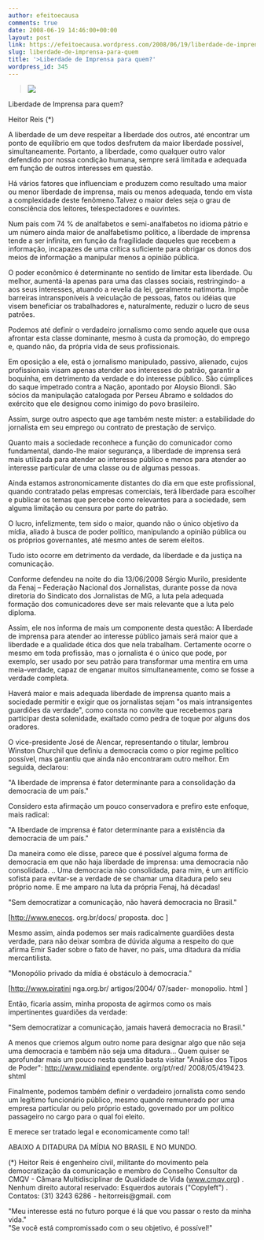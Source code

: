 ```yaml
---
author: efeitoecausa
comments: true
date: 2008-06-19 14:46:00+00:00
layout: post
link: https://efeitoecausa.wordpress.com/2008/06/19/liberdade-de-imprensa-para-quem/
slug: liberdade-de-imprensa-para-quem
title: '>Liberdade de Imprensa para quem?'
wordpress_id: 345
---
```


>[![](http://1.bp.blogspot.com/_XtLLz2xI81Y/SFpxpzJhAiI/AAAAAAAAALA/tJNczg3Bk3s/s320/liberdade+de+express%C3%A3o.bmp)](http://1.bp.blogspot.com/_XtLLz2xI81Y/SFpxpzJhAiI/AAAAAAAAALA/tJNczg3Bk3s/s1600-h/liberdade+de+express%C3%A3o.bmp)  
  
  
Liberdade de Imprensa para quem?  
  
Heitor Reis (*)  
  
A liberdade de um deve respeitar a liberdade dos outros, até encontrar um ponto de equilíbrio em que todos desfrutem da maior liberdade possível, simultaneamente. Portanto, a liberdade, como qualquer outro valor defendido por nossa condição humana, sempre será limitada e adequada em função de outros interesses em questão.  
  
Há vários fatores que influenciam e produzem como resultado uma maior ou menor liberdade de imprensa, mais ou menos adequada, tendo em vista a complexidade deste fenômeno.Talvez o maior deles seja o grau de consciência dos leitores, telespectadores e ouvintes.  
  
Num país com 74 % de analfabetos e semi-analfabetos no idioma pátrio e um número ainda maior de analfabetismo político, a liberdade de imprensa tende a ser infinita, em função da fragilidade daqueles que recebem a informação, incapazes de uma crítica suficiente para obrigar os donos dos meios de informação a manipular menos a opinião pública.  
  
O poder econômico é determinante no sentido de limitar esta liberdade. Ou melhor, aumentá-la apenas para uma das classes sociais, restringindo- a aos seus interesses, atuando a revelia da lei, geralmente natimorta. Impõe barreiras intransponíveis à veiculação de pessoas, fatos ou idéias que visem beneficiar os trabalhadores e, naturalmente, reduzir o lucro de seus patrões.  
  
Podemos até definir o verdadeiro jornalismo como sendo aquele que ousa afrontar esta classe dominante, mesmo à custa da promoção, do emprego e, quando não, da própria vida de seus profissionais.  
  
Em oposição a ele, está o jornalismo manipulado, passivo, alienado, cujos profissionais visam apenas atender aos interesses do patrão, garantir a boquinha, em detrimento da verdade e do interesse público. São cúmplices do saque impetrado contra a Nação, apontado por Aloysio Biondi. São sócios da manipulação catalogada por Perseu Abramo e soldados do exército que ele designou como inimigo do povo brasileiro.  
  
Assim, surge outro aspecto que age também neste mister: a estabilidade do jornalista em seu emprego ou contrato de prestação de serviço.  
  
Quanto mais a sociedade reconhece a função do comunicador como fundamental, dando-lhe maior segurança, a liberdade de imprensa será mais utilizada para atender ao interesse público e menos para atender ao interesse particular de uma classe ou de algumas pessoas.  
  
Ainda estamos astronomicamente distantes do dia em que este profissional, quando contratado pelas empresas comerciais, terá liberdade para escolher e publicar os temas que percebe como relevantes para a sociedade, sem alguma limitação ou censura por parte do patrão.  
  
O lucro, infelizmente, tem sido o maior, quando não o único objetivo da mídia, aliado à busca de poder político, manipulando a opinião pública ou os próprios governantes, até mesmo antes de serem eleitos.  
  
Tudo isto ocorre em detrimento da verdade, da liberdade e da justiça na comunicação.  
  
Conforme defendeu na noite do dia 13/06/2008 Sérgio Murilo, presidente da Fenaj – Federação Nacional dos Jornalistas, durante posse da nova diretoria do Sindicato dos Jornalistas de MG, a luta pela adequada formação dos comunicadores deve ser mais relevante que a luta pelo diploma.  
  
Assim, ele nos informa de mais um componente desta questão: A liberdade de imprensa para atender ao interesse público jamais será maior que a liberdade e a qualidade ética dos que nela trabalham. Certamente ocorre o mesmo em toda profissão, mas o jornalista é o único que pode, por exemplo, ser usado por seu patrão para transformar uma mentira em uma meia-verdade, capaz de enganar muitos simultaneamente, como se fosse a verdade completa.  
  
Haverá maior e mais adequada liberdade de imprensa quanto mais a sociedade permitir e exigir que os jornalistas sejam "os mais intransigentes guardiões da verdade", como consta no convite que recebemos para participar desta solenidade, exaltado como pedra de toque por alguns dos oradores.  
  
O vice-presidente José de Alencar, representando o titular, lembrou Winston Churchil que definiu a democracia como o pior regime político possível, mas garantiu que ainda não encontraram outro melhor. Em seguida, declarou:  
  
"A liberdade de imprensa é fator determinante para a consolidação da democracia de um país."  
  
Considero esta afirmação um pouco conservadora e prefiro este enfoque, mais radical:  
  
"A liberdade de imprensa é fator determinante para a existência da democracia de um país."  
  
Da maneira como ele disse, parece que é possível alguma forma de democracia em que não haja liberdade de imprensa: uma democracia não consolidada. .. Uma democracia não consolidada, para mim, é um artifício sofista para evitar-se a verdade de se chamar uma ditadura pelo seu próprio nome. E me amparo na luta da própria Fenaj, há décadas!  
  
"Sem democratizar a comunicação, não haverá democracia no Brasil."  
  
[http://www.enecos. org.br/docs/ proposta. doc ]  
  
Mesmo assim, ainda podemos ser mais radicalmente guardiões desta verdade, para não deixar sombra de dúvida alguma a respeito do que afirma Emir Sader sobre o fato de haver, no país, uma ditadura da mídia mercantilista.  
  
"Monopólio privado da mídia é obstáculo à democracia."  
  
[http://www.piratini nga.org.br/ artigos/2004/ 07/sader- monopolio. html ]  
  
Então, ficaria assim, minha proposta de agirmos como os mais impertinentes guardiões da verdade:  
  
"Sem democratizar a comunicação, jamais haverá democracia no Brasil."  
  
A menos que criemos algum outro nome para designar algo que não seja uma democracia e também não seja uma ditadura... Quem quiser se aprofundar mais um pouco nesta questão basta visitar "Análise dos Tipos de Poder": http://www.midiaind ependente. org/pt/red/ 2008/05/419423. shtml  
  
Finalmente, podemos também definir o verdadeiro jornalista como sendo um legítimo funcionário público, mesmo quando remunerado por uma empresa particular ou pelo próprio estado, governado por um político passageiro no cargo para o qual foi eleito.  
  
E merece ser tratado legal e economicamente como tal!  
  
ABAIXO A DITADURA DA MÍDIA NO BRASIL E NO MUNDO.  
  
(*) Heitor Reis é engenheiro civil, militante do movimento pela democratização da comunicação e membro do Conselho Consultor da CMQV - Câmara Multidisciplinar de Qualidade de Vida (www.cmqv.org) . Nenhum direito autoral reservado: Esquerdos autorais ("Copyleft") . Contatos: (31) 3243 6286 - heitorreis@gmail. com  
  
"Meu interesse está no futuro porque é lá que vou passar o resto da minha vida."  
"Se você está compromissado com o seu objetivo, é possível!"
